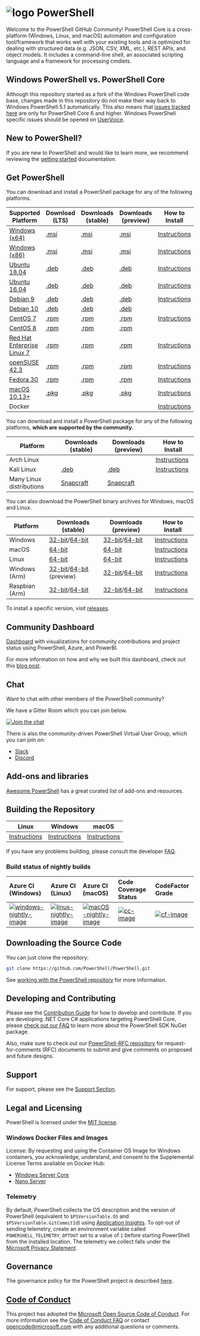 # ![logo][] PowerShell

Welcome to the PowerShell GitHub Community!
PowerShell Core is a cross-platform (Windows, Linux, and macOS) automation and configuration tool/framework that works well with your existing tools and is optimized
for dealing with structured data (e.g. JSON, CSV, XML, etc.), REST APIs, and object models.
It includes a command-line shell, an associated scripting language and a framework for processing cmdlets.

[logo]: https://raw.githubusercontent.com/PowerShell/PowerShell/master/assets/ps_black_64.svg?sanitize=true

## Windows PowerShell vs. PowerShell Core

Although this repository started as a fork of the Windows PowerShell code base, changes made in this repository do not make their way back to Windows PowerShell 5.1 automatically.
This also means that [issues tracked here][issues] are only for PowerShell Core 6 and higher.
Windows PowerShell specific issues should be opened on [UserVoice][].

[issues]: https://github.com/PowerShell/PowerShell/issues
[UserVoice]: https://windowsserver.uservoice.com/forums/301869-powershell

## New to PowerShell?

If you are new to PowerShell and would like to learn more, we recommend reviewing the [getting started][] documentation.

[getting started]: https://github.com/PowerShell/PowerShell/tree/master/docs/learning-powershell

## Get PowerShell

You can download and install a PowerShell package for any of the following platforms.

| Supported Platform                         | Download (LTS)          | Downloads (stable)      | Downloads (preview)   | How to Install                |
| -------------------------------------------| ------------------------| ------------------------| ----------------------| ------------------------------|
| [Windows (x64)][corefx-win]                | [.msi][rl-windows-64]   | [.msi][rl-windows-64]   | [.msi][pv-windows-64] | [Instructions][in-windows]    |
| [Windows (x86)][corefx-win]                | [.msi][rl-windows-86]   | [.msi][rl-windows-86]   | [.msi][pv-windows-86] | [Instructions][in-windows]    |
| [Ubuntu 18.04][corefx-linux]               | [.deb][lts-ubuntu18]    | [.deb][rl-ubuntu18]     | [.deb][pv-ubuntu18]   | [Instructions][in-ubuntu18]   |
| [Ubuntu 16.04][corefx-linux]               | [.deb][lts-ubuntu16]    | [.deb][rl-ubuntu16]     | [.deb][pv-ubuntu16]   | [Instructions][in-ubuntu16]   |
| [Debian 9][corefx-linux]                   | [.deb][lts-debian9]     | [.deb][rl-debian9]      | [.deb][pv-debian9]    | [Instructions][in-deb9]       |
| [Debian 10][corefx-linux]                  | [.deb][lts-debian10]    | [.deb][rl-debian10]     | [.deb][pv-debian10]   |                               |
| [CentOS 7][corefx-linux]                   | [.rpm][lts-centos]      | [.rpm][rl-centos]       | [.rpm][pv-centos]     | [Instructions][in-centos]     |
| [CentOS 8][corefx-linux]                   | [.rpm][lts-centos8]     | [.rpm][rl-centos8]      | [.rpm][pv-centos8]    |                               |
| [Red Hat Enterprise Linux 7][corefx-linux] | [.rpm][lts-centos]      | [.rpm][rl-centos]       | [.rpm][pv-centos]     | [Instructions][in-rhel7]      |
| [openSUSE 42.3][corefx-linux]              | [.rpm][lts-centos]      | [.rpm][rl-centos]       | [.rpm][pv-centos]     | [Instructions][in-opensuse]   |
| [Fedora 30][corefx-linux]                  | [.rpm][lts-centos]      | [.rpm][rl-centos]       | [.rpm][pv-centos]     | [Instructions][in-fedora]     |
| [macOS 10.13+][corefx-macos]               | [.pkg][lts-macos]       | [.pkg][rl-macos]        | [.pkg][pv-macos]      | [Instructions][in-macos]      |
| Docker                                     |                         |                         |                       | [Instructions][in-docker]     |

You can download and install a PowerShell package for any of the following platforms, **which are supported by the community.**

| Platform                 | Downloads (stable)      | Downloads (preview)           | How to Install                |
| -------------------------| ------------------------| ----------------------------- | ------------------------------|
| Arch Linux               |                         |                               | [Instructions][in-archlinux]  |
| Kali Linux               | [.deb][rl-ubuntu16]     | [.deb][pv-ubuntu16]           | [Instructions][in-kali]       |
| Many Linux distributions | [Snapcraft][rl-snap]    | [Snapcraft][pv-snap]          |                               |

You can also download the PowerShell binary archives for Windows, macOS and Linux.

| Platform       | Downloads (stable)                                  | Downloads (preview)                             | How to Install                                 |
| ---------------| --------------------------------------------------- | ------------------------------------------------| -----------------------------------------------|
| Windows        | [32-bit][rl-winx86-zip]/[64-bit][rl-winx64-zip]     | [32-bit][pv-winx86-zip]/[64-bit][pv-winx64-zip] | [Instructions][in-windows-zip]                 |
| macOS          | [64-bit][rl-macos-tar]                              | [64-bit][pv-macos-tar]                          | [Instructions][in-tar-macos]                   |
| Linux          | [64-bit][rl-linux-tar]                              | [64-bit][pv-linux-tar]                          | [Instructions][in-tar-linux]                   |
| Windows (Arm)  | [32-bit][rl-winarm]/[64-bit][rl-winarm64] (preview) | [32-bit][pv-winarm]/[64-bit][pv-winarm64]       | [Instructions][in-arm]                         |
| Raspbian (Arm) | [32-bit][rl-arm32]/[64-bit][rl-arm64]               | [32-bit][pv-arm32]/[64-bit][pv-arm64]           | [Instructions][in-raspbian]                    |

[lts-ubuntu18]: https://github.com/PowerShell/PowerShell/releases/download/v7.0.3/powershell-lts_7.0.3-1.ubuntu.18.04_amd64.deb
[lts-ubuntu16]: https://github.com/PowerShell/PowerShell/releases/download/v7.0.3/powershell-lts_7.0.3-1.ubuntu.16.04_amd64.deb
[lts-debian9]: https://github.com/PowerShell/PowerShell/releases/download/v7.0.3/powershell-lts_7.0.3-1.debian.9_amd64.deb
[lts-debian10]: https://github.com/PowerShell/PowerShell/releases/download/v7.0.3/powershell-lts_7.0.3-1.debian.10_amd64.deb
[lts-centos]: https://github.com/PowerShell/PowerShell/releases/download/v7.0.3/powershell-lts-7.0.3-1.rhel.7.x86_64.rpm
[lts-centos8]: https://github.com/PowerShell/PowerShell/releases/download/v7.0.3/powershell-lts-7.0.3-1.centos.8.x86_64.rpm
[lts-macos]: https://github.com/PowerShell/PowerShell/releases/download/v7.0.3/powershell-lts-7.0.3-osx-x64.pkg

[rl-windows-64]: https://github.com/PowerShell/PowerShell/releases/download/v7.0.3/PowerShell-7.0.3-win-x64.msi
[rl-windows-86]: https://github.com/PowerShell/PowerShell/releases/download/v7.0.3/PowerShell-7.0.3-win-x86.msi
[rl-ubuntu18]: https://github.com/PowerShell/PowerShell/releases/download/v7.0.3/powershell_7.0.3-1.ubuntu.18.04_amd64.deb
[rl-ubuntu16]: https://github.com/PowerShell/PowerShell/releases/download/v7.0.3/powershell_7.0.3-1.ubuntu.16.04_amd64.deb
[rl-debian9]: https://github.com/PowerShell/PowerShell/releases/download/v7.0.3/powershell_7.0.3-1.debian.9_amd64.deb
[rl-debian10]: https://github.com/PowerShell/PowerShell/releases/download/v7.0.3/powershell_7.0.3-1.debian.10_amd64.deb
[rl-centos]: https://github.com/PowerShell/PowerShell/releases/download/v7.0.3/powershell-7.0.3-1.rhel.7.x86_64.rpm
[rl-centos8]: https://github.com/PowerShell/PowerShell/releases/download/v7.0.3/powershell-7.0.3-1.centos.8.x86_64.rpm
[rl-macos]: https://github.com/PowerShell/PowerShell/releases/download/v7.0.3/powershell-7.0.3-osx-x64.pkg
[rl-winarm]: https://github.com/PowerShell/PowerShell/releases/download/v7.0.3/PowerShell-7.0.3-win-arm32.zip
[rl-winarm64]: https://github.com/PowerShell/PowerShell/releases/download/v7.0.3/PowerShell-7.0.3-win-arm64.zip
[rl-winx86-zip]: https://github.com/PowerShell/PowerShell/releases/download/v7.0.3/PowerShell-7.0.3-win-x86.zip
[rl-winx64-zip]: https://github.com/PowerShell/PowerShell/releases/download/v7.0.3/PowerShell-7.0.3-win-x64.zip
[rl-macos-tar]: https://github.com/PowerShell/PowerShell/releases/download/v7.0.3/powershell-7.0.3-osx-x64.tar.gz
[rl-linux-tar]: https://github.com/PowerShell/PowerShell/releases/download/v7.0.3/powershell-7.0.3-linux-x64.tar.gz
[rl-arm32]: https://github.com/PowerShell/PowerShell/releases/download/v7.0.3/powershell-7.0.3-linux-arm32.tar.gz
[rl-arm64]: https://github.com/PowerShell/PowerShell/releases/download/v7.0.3/powershell-7.0.3-linux-arm64.tar.gz
[rl-snap]: https://snapcraft.io/powershell

[pv-windows-64]: https://github.com/PowerShell/PowerShell/releases/download/v7.1.0-rc.2/PowerShell-7.1.0-rc.2-win-x64.msi
[pv-windows-86]: https://github.com/PowerShell/PowerShell/releases/download/v7.1.0-rc.2/PowerShell-7.1.0-rc.2-win-x86.msi
[pv-ubuntu18]: https://github.com/PowerShell/PowerShell/releases/download/v7.1.0-rc.2/powershell-preview_7.1.0-rc.2-1.ubuntu.18.04_amd64.deb
[pv-ubuntu16]: https://github.com/PowerShell/PowerShell/releases/download/v7.1.0-rc.2/powershell-preview_7.1.0-rc.2-1.ubuntu.16.04_amd64.deb
[pv-debian9]: https://github.com/PowerShell/PowerShell/releases/download/v7.1.0-rc.2/powershell-preview_7.1.0-rc.2-1.debian.9_amd64.deb
[pv-debian10]: https://github.com/PowerShell/PowerShell/releases/download/v7.1.0-rc.2/powershell-preview_7.1.0-rc.2-1.debian.10_amd64.deb
[pv-centos]: https://github.com/PowerShell/PowerShell/releases/download/v7.1.0-rc.2/powershell-preview-7.1.0_rc.2-1.rhel.7.x86_64.rpm
[pv-centos8]: https://github.com/PowerShell/PowerShell/releases/download/v7.1.0-rc.2/powershell-preview-7.1.0_rc.2-1.centos.8.x86_64.rpm
[pv-macos]: https://github.com/PowerShell/PowerShell/releases/download/v7.1.0-rc.2/powershell-7.1.0-rc.2-osx-x64.pkg
[pv-winarm]: https://github.com/PowerShell/PowerShell/releases/download/v7.1.0-rc.2/PowerShell-7.1.0-rc.2-win-arm32.zip
[pv-winarm64]: https://github.com/PowerShell/PowerShell/releases/download/v7.1.0-rc.2/PowerShell-7.1.0-rc.2-win-arm64.zip
[pv-winx86-zip]: https://github.com/PowerShell/PowerShell/releases/download/v7.1.0-rc.2/PowerShell-7.1.0-rc.2-win-x86.zip
[pv-winx64-zip]: https://github.com/PowerShell/PowerShell/releases/download/v7.1.0-rc.2/PowerShell-7.1.0-rc.2-win-x64.zip
[pv-macos-tar]: https://github.com/PowerShell/PowerShell/releases/download/v7.1.0-rc.2/powershell-7.1.0-rc.2-osx-x64.tar.gz
[pv-linux-tar]: https://github.com/PowerShell/PowerShell/releases/download/v7.1.0-rc.2/powershell-7.1.0-rc.2-linux-x64.tar.gz
[pv-arm32]: https://github.com/PowerShell/PowerShell/releases/download/v7.1.0-rc.2/powershell-7.1.0-rc.2-linux-arm32.tar.gz
[pv-arm64]: https://github.com/PowerShell/PowerShell/releases/download/v7.1.0-rc.2/powershell-7.1.0-rc.2-linux-arm64.tar.gz
[pv-snap]: https://snapcraft.io/powershell-preview

[in-windows]: https://docs.microsoft.com/powershell/scripting/install/installing-powershell-core-on-windows
[in-ubuntu16]: https://docs.microsoft.com/powershell/scripting/install/installing-powershell-core-on-linux#ubuntu-1604
[in-ubuntu18]: https://docs.microsoft.com/powershell/scripting/install/installing-powershell-core-on-linux#ubuntu-1804
[in-deb9]: https://docs.microsoft.com/powershell/scripting/install/installing-powershell-core-on-linux#debian-9
[in-centos]: https://docs.microsoft.com/powershell/scripting/install/installing-powershell-core-on-linux#centos-7
[in-rhel7]: https://docs.microsoft.com/powershell/scripting/install/installing-powershell-core-on-linux#red-hat-enterprise-linux-rhel-7
[in-opensuse]: https://docs.microsoft.com/powershell/scripting/install/installing-powershell-core-on-linux#opensuse
[in-fedora]: https://docs.microsoft.com/powershell/scripting/install/installing-powershell-core-on-linux#fedora
[in-archlinux]: https://docs.microsoft.com/powershell/scripting/install/installing-powershell-core-on-linux#arch-linux
[in-macos]: https://docs.microsoft.com/powershell/scripting/install/installing-powershell-core-on-macos
[in-docker]: https://github.com/PowerShell/PowerShell-Docker
[in-kali]: https://docs.microsoft.com/powershell/scripting/install/installing-powershell-core-on-linux#kali
[in-windows-zip]: https://docs.microsoft.com/powershell/scripting/install/installing-powershell-core-on-windows#zip
[in-tar-linux]: https://docs.microsoft.com/powershell/scripting/install/installing-powershell-core-on-linux#binary-archives
[in-tar-macos]: https://docs.microsoft.com/powershell/scripting/install/installing-powershell-core-on-macos#binary-archives
[in-raspbian]: https://docs.microsoft.com/powershell/scripting/install/installing-powershell-core-on-linux#raspbian
[in-arm]: https://docs.microsoft.com/powershell/scripting/install/powershell-core-on-arm
[corefx-win]:https://github.com/dotnet/core/blob/master/release-notes/3.0/3.0-supported-os.md#windows
[corefx-linux]:https://github.com/dotnet/core/blob/master/release-notes/3.0/3.0-supported-os.md#linux
[corefx-macos]:https://github.com/dotnet/core/blob/master/release-notes/3.0/3.0-supported-os.md#macos

To install a specific version, visit [releases](https://github.com/PowerShell/PowerShell/releases).

## Community Dashboard

[Dashboard](https://aka.ms/psgithubbi) with visualizations for community contributions and project status using PowerShell, Azure, and PowerBI.

For more information on how and why we built this dashboard, check out this [blog post](https://devblogs.microsoft.com/powershell/powershell-open-source-community-dashboard/).

## Chat

Want to chat with other members of the PowerShell community?

We have a Gitter Room which you can join below.

[![Join the chat](https://img.shields.io/static/v1.svg?label=chat&message=on%20gitter&color=informational&logo=gitter)](https://gitter.im/PowerShell/PowerShell?utm_source=badge&utm_medium=badge&utm_campaign=pr-badge&utm_content=badge)

There is also the community-driven PowerShell Virtual User Group, which you can join on:

* [Slack](https://aka.ms/psslack)
* [Discord](https://aka.ms/psdiscord)

## Add-ons and libraries

[Awesome PowerShell](https://github.com/janikvonrotz/awesome-powershell) has a great curated list of add-ons and resources.

## Building the Repository

| Linux                    | Windows                    | macOS                   |
|--------------------------|----------------------------|------------------------|
| [Instructions][bd-linux] | [Instructions][bd-windows] | [Instructions][bd-macOS] |

If you have any problems building, please consult the developer [FAQ][].

### Build status of nightly builds

| Azure CI (Windows)                       | Azure CI (Linux)                               | Azure CI (macOS)                               | Code Coverage Status     | CodeFactor Grade         |
|:-----------------------------------------|:-----------------------------------------------|:-----------------------------------------------|:-------------------------|:-------------------------|
| [![windows-nightly-image][]][windows-nightly-site] | [![linux-nightly-image][]][linux-nightly-site] | [![macOS-nightly-image][]][macos-nightly-site] | [![cc-image][]][cc-site] | [![cf-image][]][cf-site] |

[bd-linux]: https://github.com/PowerShell/PowerShell/tree/master/docs/building/linux.md
[bd-windows]: https://github.com/PowerShell/PowerShell/tree/master/docs/building/windows-core.md
[bd-macOS]: https://github.com/PowerShell/PowerShell/tree/master/docs/building/macos.md

[FAQ]: https://github.com/PowerShell/PowerShell/tree/master/docs/FAQ.md

[windows-nightly-site]: https://powershell.visualstudio.com/PowerShell/_build?definitionId=32
[linux-nightly-site]: https://powershell.visualstudio.com/PowerShell/_build?definitionId=23
[macos-nightly-site]: https://powershell.visualstudio.com/PowerShell/_build?definitionId=24
[windows-nightly-image]: https://powershell.visualstudio.com/PowerShell/_apis/build/status/PowerShell-CI-Windows-daily
[linux-nightly-image]: https://powershell.visualstudio.com/PowerShell/_apis/build/status/PowerShell-CI-linux-daily?branchName=master
[macOS-nightly-image]: https://powershell.visualstudio.com/PowerShell/_apis/build/status/PowerShell-CI-macos-daily?branchName=master
[cc-site]: https://codecov.io/gh/PowerShell/PowerShell
[cc-image]: https://codecov.io/gh/PowerShell/PowerShell/branch/master/graph/badge.svg
[cf-site]: https://www.codefactor.io/repository/github/powershell/powershell
[cf-image]: https://www.codefactor.io/repository/github/powershell/powershell/badge

## Downloading the Source Code

You can just clone the repository:

```sh
git clone https://github.com/PowerShell/PowerShell.git
```

See [working with the PowerShell repository](https://github.com/PowerShell/PowerShell/tree/master/docs/git) for more information.

## Developing and Contributing

Please see the [Contribution Guide][] for how to develop and contribute.
If you are developing .NET Core C# applications targeting PowerShell Core, please [check out our FAQ][] to learn more about the PowerShell SDK NuGet package.

Also, make sure to check out our [PowerShell-RFC repository](https://github.com/powershell/powershell-rfc) for request-for-comments (RFC) documents to submit and give comments on proposed and future designs.

[Contribution Guide]: https://github.com/PowerShell/PowerShell/blob/master/.github/CONTRIBUTING.md
[check out our FAQ]: https://github.com/PowerShell/PowerShell/tree/master/docs/FAQ.md#where-do-i-get-the-powershell-core-sdk-package

## Support

For support, please see the [Support Section][].

[Support Section]: https://github.com/PowerShell/PowerShell/tree/master/.github/SUPPORT.md

## Legal and Licensing

PowerShell is licensed under the [MIT license][].

[MIT license]: https://github.com/PowerShell/PowerShell/tree/master/LICENSE.txt

### Windows Docker Files and Images

License: By requesting and using the Container OS Image for Windows containers, you acknowledge, understand, and consent to the Supplemental License Terms available on Docker Hub:

- [Windows Server Core](https://hub.docker.com/r/microsoft/windowsservercore/)
- [Nano Server](https://hub.docker.com/r/microsoft/nanoserver/)

### Telemetry

By default, PowerShell collects the OS description and the version of PowerShell (equivalent to `$PSVersionTable.OS` and `$PSVersionTable.GitCommitId`) using [Application Insights](https://azure.microsoft.com/services/application-insights/).
To opt-out of sending telemetry, create an environment variable called `POWERSHELL_TELEMETRY_OPTOUT` set to a value of `1` before starting PowerShell from the installed location.
The telemetry we collect falls under the [Microsoft Privacy Statement](https://privacy.microsoft.com/privacystatement/).

## Governance

The governance policy for the PowerShell project is described [here][].

[here]: https://github.com/PowerShell/PowerShell/blob/master/docs/community/governance.md

## [Code of Conduct][conduct-md]

This project has adopted the [Microsoft Open Source Code of Conduct][conduct-code].
For more information see the [Code of Conduct FAQ][conduct-FAQ] or contact [opencode@microsoft.com][conduct-email] with any additional questions or comments.

[conduct-code]: https://opensource.microsoft.com/codeofconduct/
[conduct-FAQ]: https://opensource.microsoft.com/codeofconduct/faq/
[conduct-email]: mailto:opencode@microsoft.com
[conduct-md]: https://github.com/PowerShell/PowerShell/tree/master/CODE_OF_CONDUCT.md
